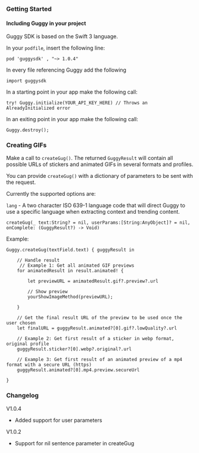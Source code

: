 ### Getting Started

#### Including Guggy in your project

Guggy SDK is based on the Swift 3 language.

In your `podfile`, insert the following line:
````
pod 'guggysdk' , "~> 1.0.4"
````

In every file referencing Guggy add the following

````
import guggysdk
````

In a starting point in your app make the following call:
````
try! Guggy.initialize(YOUR_API_KEY_HERE) // Throws an AlreadyInitialized error
````

In an exiting point in your app make the following call:

````
Guggy.destroy();
````

### Creating GIFs

Make a call to `createGug()`.
The returned `GuggyResult` will contain all possible URLs of stickers and animated GIFs in several formats and profiles.

You can provide `createGug()` with a dictionary of parameters to be sent with the request.

Currently the supported options are:

`lang` - A two character ISO 639-1 language code that will direct Guggy to use a specific language when extracting context and trending content.

````
createGug(_ text:String? = nil, userParams:[String:AnyObject]? = nil, onComplete: (GuggyResult?) -> Void)
````

Example:
````
Guggy.createGug(textField.text) { guggyResult in

    // Handle result
     // Example 1: Get all animated GIF previews
    for animatedResult in result.animated! {

        let previewURL = animatedResult.gif?.preview?.url

        // Show preview
        yourShowImageMethod(previewURL);

    }

    // Get the final result URL of the preview to be used once the user chosen
    let finalURL = guggyResult.animated?[0].gif?.lowQuality?.url

    // Example 2: Get first result of a sticker in webp format, original profile
    guggyResult.sticker?[0].webp?.original?.url

    // Example 3: Get first result of an animated preview of a mp4 format with a secure URL (https)
    guggyResult.animated?[0].mp4.preview.secureUrl

}
````

### Changelog

V1.0.4

  * Added support for user parameters

V1.0.2

  * Support for nil sentence parameter in createGug
